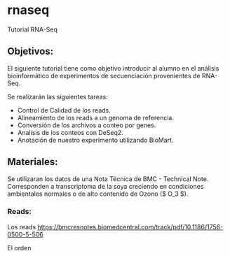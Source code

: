 # rnaseq
Tutorial RNA-Seq

## Objetivos:

El siguiente tutorial tiene como objetivo introducir al alumno en el análisis bioinformático de 
experimentos de secuenciación provenientes de RNA-Seq.

Se realizarán las siguientes tareas:

- Control de Calidad de los reads.
- Alineamiento de los reads a un genoma de referencia.
- Conversión de los archivos a conteo por genes.
- Analisis de los conteos con DeSeq2.
- Anotación de nuestro experimento utilizando BioMart.
 
## Materiales:

Se utilizaran los datos de una Nota Técnica de BMC - Technical Note. 
Corresponden a transcriptoma de la soya creciendo en condiciones ambientales normales o
 de alto contenido de Ozono ($ O_3 $).

### Reads:

Los reads
https://bmcresnotes.biomedcentral.com/track/pdf/10.1186/1756-0500-5-506





El orden





